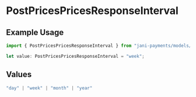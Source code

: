 # PostPricesPricesResponseInterval

## Example Usage

```typescript
import { PostPricesPricesResponseInterval } from "jani-payments/models/operations";

let value: PostPricesPricesResponseInterval = "week";
```

## Values

```typescript
"day" | "week" | "month" | "year"
```